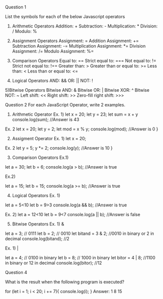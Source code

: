 Question 1

List the symbols for each of the below Javascript operators

1. Arithmetic Operators
   Addition: +
   Subtraction: -
   Multiplication: \*
   Division: /
   Modulo: %

2. Assignment Operators
   Assignment: =
   Addition Assignment: +=
   Subtraction Assignment: -=
   Multiplication Assignment: \*=
   Division Assignment: /=
   Modulo Assignment: %=

3. Comparison Operators
   Equal to: ==
   Strict equal to: ===
   Not equal to: !=
   Strict not equal to: !==
   Greater than: >
   Greater than or equal to: >=
   Less than: <
   Less than or equal to: <=

4. Logical Operators
   AND: &&
   OR: ||
   NOT: !

5)Bitwise Operators
Bitwise AND: &
Bitwise OR: |
Bitwise XOR: ^
Bitwise NOT: ~
Left shift: <<
Right shift: >>
Zero-fill right shift: >>>

Question 2
For each JavaScript Operator, write 2 examples.

1. Arithmetic Operator
   Ex. 1)
   let x = 20;
   let y = 23;
   let sum = x + y
   console.log(sum);
   //Answer is 43

Ex. 2
let x = 20;
let y = 2;
let mod = x % y;
console.log(mod); //Answer is 0
}

2. Assigment Operator
   Ex. 1)
   let x = 20;

Ex. 2
let y = 5;
y \*= 2;
console.log(y); //Answer is 10
}

3. Comparison Operators
   Ex.1)

let a = 30;
let b = 6;
console.log(a > b); //Answer is true

Ex.2)

let a = 15;
let b = 15;
console.log(a >= b); //Answer is true

4. Logical Operators
   Ex. 1)

let a = 5<10
let b = 9>3
console.log(a && b); //Answer is true

Ex. 2)
let a = 12<10
let b = 9<7
console.log(a || b); //Answer is false

5. Bitwise Operators
   Ex. 1) &

let a = 3; // 0111
let b = 2; // 0010
let bitand = 3 & 2; //0010 in binary or 2 in decimal
console.log(bitand); //2

Ex. 1) |

let a = 4; // 0100 in binary
let b = 8; // 1000 in binary
let bitor = 4 | 8; //1100 in binary or 12 in decimal
console.log(bitor); //12

Question 4

What is the result when the following program is executed?

for (let i = 1; i < 20; i += 7){
console.log(i);
}
Answer:
1
8
15
